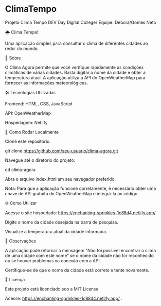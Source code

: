 # ClimaTempo
Projeto Clima Tempo DEV Day Digital Colleger
Equipe: Debora/Gomes Neto

🌦️ Clima Tempo!

Uma aplicação simples para consultar o clima de diferentes cidades ao redor do mundo.

🚀 Sobre

O Clima Agora permite que você verifique rapidamente as condições climáticas de várias cidades. Basta digitar o nome da cidade e obter a temperatura atual. A aplicação utiliza a API do OpenWeatherMap para fornecer as informações meteorológicas.

🛠️ Tecnologias Utilizadas

Frontend: HTML, CSS, JavaScript

API: OpenWeatherMap

Hospedagem: Netlify

🔧 Como Rodar Localmente

Clone este repositório:

git clone https://github.com/seu-usuario/clima-agora.git


Navegue até o diretório do projeto:

cd clima-agora


Abra o arquivo index.html em seu navegador preferido.

Nota: Para que a aplicação funcione corretamente, é necessário obter uma chave de API gratuita do OpenWeatherMap
 e integrá-la ao código.

🌐 Como Utilizar

Acesse o site hospedado: https://enchanting-sprinkles-1c88d4.netlify.app/

Digite o nome da cidade desejada na barra de pesquisa.

Visualize a temperatura atual da cidade informada.

📝 Observações

A aplicação pode retornar a mensagem "Não foi possível encontrar o clima de uma cidade com este nome" se o nome da cidade não for reconhecido ou se houver problemas na conexão com a API.

Certifique-se de que o nome da cidade está correto e tente novamente.

📄 Licença

Este projeto está licenciado sob a MIT License

Acesse: https://enchanting-sprinkles-1c88d4.netlify.app/
.

